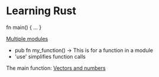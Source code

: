 # Learning Rust

fn main() { ... }

[Multiple modules](https://github.com/NicJC/hello_world/tree/master/src)

* pub fn my_function() -> This is for a function in a module
* 'use' simplifies function calls

The main function:
[Vectors and numbers](https://github.com/NicJC/hello_world/blob/master/src/main.rs)
